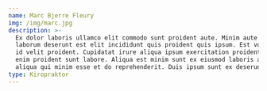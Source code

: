 ```yaml
---
name: Marc Bjerre Fleury
img: /img/marc.jpg
description: >-
  Ex dolor laboris ullamco elit commodo sunt proident aute. Minim aute voluptate
  laborum deserunt est elit incididunt quis proident quis ipsum. Est voluptate
  id velit proident. Cupidatat irure aliqua ipsum exercitation proident irure
  enim proident sunt labore. Aliqua est minim sunt ex eiusmod laboris anim
  aliqua qui minim esse et do reprehenderit. Duis ipsum sunt ex deserunt.
type: Kiropraktor
---
```


